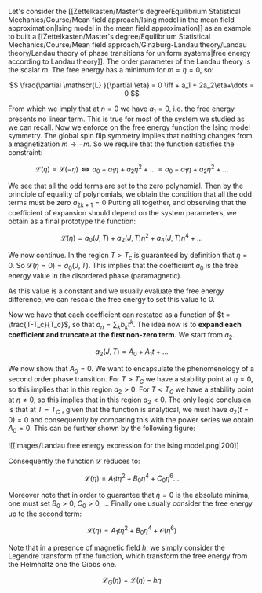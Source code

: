 Let's consider the [[Zettelkasten/Master's degree/Equilibrium Statistical Mechanics/Course/Mean field approach/Ising model in the mean field approximation|Ising model in the mean field approximation]] as an example to built a [[Zettelkasten/Master's degree/Equilibrium Statistical Mechanics/Course/Mean field approach/Ginzburg-Landau theory/Landau theory/Landau theory of phase transitions for uniform systems|free energy according to Landau theory]].
The order parameter of the Landau theory is the scalar $m$. 
The free energy has a minimum for $m=\eta=0$, so:

$$ \frac{\partial \mathscr{L} }{\partial \eta} = 0 \iff + a_1 + 2a_2\eta+\dots = 0 $$

From which we imply that at $\eta = 0$ we have $a_1=0$, i.e. the free energy presents no linear term.
This is true for most of the system we studied as we can recall.
Now we enforce on the free energy function the Ising model symmetry.
The global spin flip symmetry implies that nothing changes from a magnetization $m \to -m$. So we require that the function satisfies the constraint:

$$ \mathscr{L}(\eta) = \mathscr{L}(-\eta) \iff a_0 + a_1\eta + a_2\eta^2 + \dots = a_0 - a_1\eta + a_2\eta^2 + \dots $$

We see that all the odd terms are set to the zero polynomial. Then by the principle of equality of polynomials, we obtain the condition that all the odd terms must be zero $a_{2k+1}=0$
Putting all together, and observing that the coefficient of expansion should depend on the system parameters, we obtain as a final prototype the function:

$$ \mathscr{L}(\eta) = a_0(J,T) + a_2(J,T)\eta^2 + a_4(J,T)\eta^4 + \dots $$

We now continue. In the region $T>T_c$ is guaranteed by definition that $\eta = 0$. So $\mathscr{L}(\eta=0) = a_0(J,T)$.
This implies that the coefficient $a_0$ is the free energy value in the disordered phase (paramagnetic).

As this value is a constant and we usually evaluate the free energy difference, we can rescale the free energy to set this value to 0.

Now we have that each coefficient can restated as a function of $t = \frac{T-T_c}{T_c}$, so that $a_{n} = \sum_k b_k t^k$.
The idea now is to **expand each coefficient and truncate at the first non-zero term.**
We start from $a_2$.

$$ a_2(J,T) = A_0 +A_1t+ \dots $$

We now show that $A_0 = 0$. We want to encapsulate the phenomenology of a second order phase transition.
For $T>T_C$ we have a stability point at $\eta = 0$, so this implies that in this region $a_2>0$.
For $T<T_C$ we have a stability point at $\eta \neq 0$, so this implies that in this region $a_2<0$.
The only logic conclusion is that at $T=T_C$ , given that the function is analytical, we must have $a_2(t=0) =0$ and consequently by comparing this with the power series we obtain $A_0 = 0$.
This can be further shown by the following figure:

![[Images/Landau free energy expression for the Ising model.png|200]]

Consequently the function $\mathscr{L}$ reduces to: 

$$ \mathscr{L}(\eta) = A_1t\eta^2 + B_0\eta^4 + C_0\eta^6 \dots $$

Moreover note that in order to guarantee that $\eta = 0$ is the absolute minima, one must set $B_0 >0$, $C_0>0$, $\dots$
Finally one usually consider the free energy up to the second term:

$$ \mathscr{L}(\eta) = A_1t\eta^2 + B_0\eta^4 + \mathcal{O}(\eta^6) $$

Note that in a presence of magnetic field $h$, we simply consider the Legendre transform of the function, which transform the free energy from the Helmholtz one the Gibbs one.

$$\mathscr{L}_G(\eta) = \mathscr{L}(\eta) -h\eta  $$


